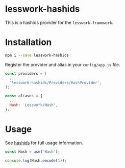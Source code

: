 # lesswork-hashids
This is a hashids provider for the `lesswork-framework`.

# Installation
```bash 
npm i --save lesswork-hashids
```

Register the provider and alias in your `config/app.js` file.

```js
const providers = [
  ...
  'lesswork-hashids/Providers/HashProvider',
];

const aliases = {
  ...
  Hash: 'Lesswork/Hash',
};
```

# Usage
See [hashids](https://www.npmjs.com/package/hashids) for full usage information.

```js
const Hash = use('Hash');

console.log(Hash.encode(1));
```